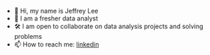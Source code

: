 - 👋 Hi, my name is Jeffrey Lee
- 🌱 I am a fresher data analyst
- 🛠️ I am open to collaborate on data analysis projects and solving problems
- 📫 How to reach me: [linkedin](/https://www.linkedin.com/in/lee-boon-chek)



<!--
**87Iodo/87Iodo** is a ✨ _special_ ✨ repository because its `README.md` (this file) appears on your GitHub profile.

Here are some ideas to get you started:

- 🔭 I’m currently working on ...
- 🌱 I’m currently learning ...
- 👯 I’m looking to collaborate on ...
- 🤔 I’m looking for help with ...
- 💬 Ask me about ...
- 📫 How to reach me: ...
- 😄 Pronouns: ...
- ⚡ Fun fact: ...
-->
